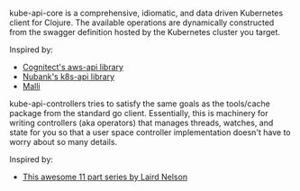 kube-api-core is a comprehensive, idiomatic, and data driven Kubernetes client for Clojure. The available operations
are dynamically constructed from the swagger definition hosted by the Kubernetes cluster you target.

Inspired by:
- [Cognitect's aws-api library](https://github.com/cognitect-labs/aws-api)
- [Nubank's k8s-api library](https://github.com/nubank/k8s-api)
- [Malli](https://github.com/metosin/malli)


kube-api-controllers tries to satisfy the same goals as the tools/cache package from the standard go client. 
Essentially, this is machinery for writing controllers (aka operators) that manages threads, watches, and 
state for you so that a user space controller implementation doesn't have to worry about so many details.

Inspired by:
- [This awesome 11 part series by Laird Nelson](https://lairdnelson.wordpress.com/2018/01/07/understanding-kubernetes-tools-cache-package-part-0/)